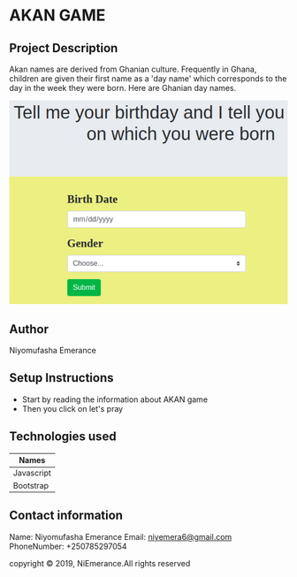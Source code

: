 # AKAN GAME

## Project Description

Akan names are derived from Ghanian culture. Frequently in Ghana, children are given their first name as a 'day name' which corresponds to the day in the week they were born. Here are Ghanian day names.

<img src="images/readme.png">

## Author

Niyomufasha Emerance

## Setup Instructions

- Start by reading the information about AKAN game
- Then you click on let's pray

## Technologies used

|   Names              |
|----------------------|
|Javascript            |
|Bootstrap             |

## Contact information

Name: Niyomufasha Emerance
Email: niyemera6@gmail.com
PhoneNumber: +250785297054

copyright &copy; 2019, NiEmerance.All rights reserved